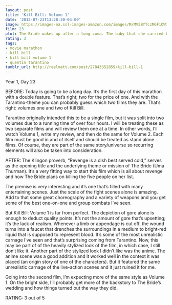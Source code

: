 ```yaml
---
layout: post
title: 'Kill Bill: Volume 1'
date: '2012-07-23T13:28:30-04:00'
image: https://images-na.ssl-images-amazon.com/images/M/MV5BYTczMGFiOWItMjA3Mi00YTU5LWIwMDgtYTEzNjRkNDkwMTE2XkEyXkFqcGdeQXVyNzQ1ODk3MTQ@._V1_UX182_CR0,0,182,268_AL_.jpg
film: 23
plot: The Bride wakes up after a long coma. The baby that she carried before entering the coma is gone. The only thing on her mind is to have revenge on the assassination team that betrayed her - a team she was once part of.
rating: 3
tags:
- movie marathon
- kill bill
- kill bill volume 1
- quentin tarantino
tumblr_url: http://reelmatt.com/post/27843352859/kill-bill-1
---
```


Year 1, Day 23

BEFORE: Today is going to be a long day. It’s the first day of this marathon with a double feature. That’s right; two for the price of one. And with the Tarantino-theme you can probably guess which two films they are. That’s right: volumes one and two of Kill Bill.

Tarantino originally intended this to be a single film, but it was split into two volumes due to a running time of over four hours. I will be treating these as two separate films and will review them one at a time. In other words, I’ll watch Volume 1, write my review, and then do the same for Volume 2. Each film must be good in and of itself and should be treated as stand alone films. Of course, they are part of the same story/universe so recurring elements will also be taken into consideration.

AFTER: The Klingon proverb, “Revenge is a dish best served cold,” serves as the opening title and the underlying theme or mission of The Bride (Uma Thurman). It’s a very fitting way to start this film which is all about revenge and how The Bride plans on killing the five people on her list.

The premise is very interesting and it’s one that’s filled with many entertaining scenes. Just the scale of the fight scenes alone is amazing. Add to that some great choreography and a variety of weapons and you get some of the best one-on-one and group combats I’ve seen.

But Kill Bill: Volume 1 is far from perfect. The depiction of gore alone is enough to deduct quality points. It’s not the amount of gore that’s upsetting; it’s the lack of realism. Whenever a limb or appendage is cut off, the wound turns into a faucet that drenches the surroundings in a medium to bright-red liquid that is supposed to represent blood. It’s some of the most unrealistic carnage I’ve seen and that’s surprising coming from Tarantino. Now, this may be part of of the heavily stylized look of the film, in which case, I still don’t like it. Another part of the stylized look I didn’t like was the anime. The anime scene was a good addition and it worked well in the context it was placed (an origin story of one of the characters). But it featured the same unrealistic carnage of the live-action scenes and it just ruined it for me.

Going into the second film, I’m expecting more of the same style as Volume 1. On the bright side, I’ll probably get more of the backstory to The Bride’s wedding and how things turned out the way they did.

RATING: 3 out of 5